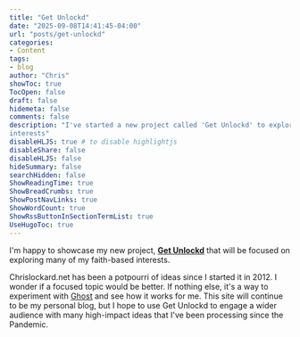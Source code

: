 ```yaml
---
title: "Get Unlockd"
date: "2025-09-08T14:41:45-04:00"
url: "posts/get-unlockd"
categories:
- Content
tags:
- blog
author: "Chris"
showToc: true
TocOpen: false
draft: false
hidemeta: false
comments: false
description: "I've started a new project called 'Get Unlockd' to explore focused
interests"
disableHLJS: true # to disable highlightjs
disableShare: false
disableHLJS: false
hideSummary: false
searchHidden: false
ShowReadingTime: true
ShowBreadCrumbs: true
ShowPostNavLinks: true
ShowWordCount: true
ShowRssButtonInSectionTermList: true
UseHugoToc: true
---
```

I'm happy to showcase my new project, [**Get Unlockd**](https://getunlockd.org/)
that will be focused on exploring many of my faith-based interests.

Chrislockard.net has been a potpourri of ideas since I started it in 2012. I
wonder if a focused topic would be better. If nothing else, it's a way to
experiment with [Ghost](https://ghost.org/) and see how it works for me. This
site will continue to be my personal blog, but I hope to use Get Unlockd to
engage a wider audience with many high-impact ideas that I've been processing
since the Pandemic.
